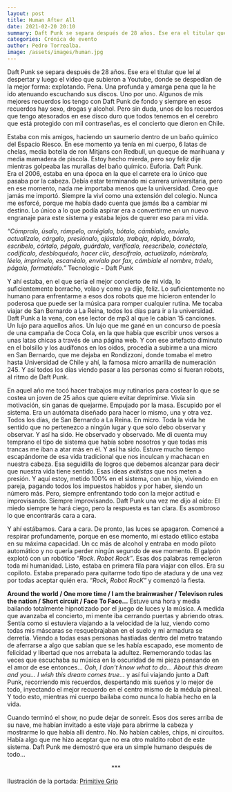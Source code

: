 ```yaml
---
layout: post
title: Human After All
date: 2021-02-20 20:10
summary: Daft Punk se separa después de 28 años. Ese era el titular que leí al despertar y luego el video que subieron a Youtube, donde se despedían de la mejor forma... explotando.
categories: Crónica de evento
author: Pedro Torrealba.
image: /assets/images/human.jpg
---
```


Daft Punk se separa después de 28 años. Ese era el titular que leí al despertar y luego el video que subieron a Youtube, donde se despedían de la mejor forma: explotando. Pena. Una profunda y amarga pena que la he ido atenuando escuchando sus discos. Uno por uno. Algunos de mis mejores recuerdos los tengo con Daft Punk de fondo y siempre en esos recuerdos hay sexo, drogas y alcohol. Pero sin duda, unos de los recuerdos que tengo atesorados en ese disco duro que todos tenemos en el cerebro que está protegido con mil contraseñas, es el concierto que dieron en Chile.

Estaba con mis amigos, haciendo un saumerio dentro de un baño químico del Espacio Riesco. En ese  momento ya tenía en mi cuerpo, 6 latas de chelas, media botella de ron Mitjans con Redbull, un queque de  marihuana y media mamadera de piscola. Estoy hecho mierda, pero soy feliz dije mientras golpeaba las  murallas del baño químico. Euforia. Daft Punk.  
Era el 2006, estaba en una época en la que el carrete era lo único que pasaba por la cabeza.  Debía estar terminando mi carrera universitaria, pero en ese momento, nada me importaba menos que la  universidad. Creo que jamás me importó. Siempre la viví como una extensión del colegio. Nunca me  esforcé, porque me había dado cuenta que jamás iba a cambiar mi destino. Lo único a lo que podía  aspirar era a convertirme en un nuevo engranaje para este sistema y estaba lejos de querer eso para mi vida.

*“Cómpralo, úsalo, rómpelo, arréglalo, bótalo, cámbialo, envíalo, actualízalo, cárgalo, presiónalo, ajústalo,  trabaja, rápido, bórralo, escríbelo, córtalo, pégalo, guárdalo, verifícalo, reescríbelo, conéctalo, codifícalo,  desbloquéalo, hacer clic, descífralo, actualízalo, nómbralo, léelo, imprímelo, escanéalo, envíalo por fax,  cámbiale el nombre, tráelo, págalo, formatéalo.”* Tecnologic - Daft Punk  

Y ahí estaba, en el que sería el mejor concierto de mi vida, lo suficientemente borracho, volao y como ya  dije, feliz. Lo suficientemente no humano para enfrentarme a esos dos robots que me hicieron entender  lo poderosa que puede ser la música para romper cualquier rutina. Me tocaba viajar de San Bernardo a  La Reina, todos los días para ir a la universidad. Daft Punk a la vena, con ese lector de mp3 al que le cabían 15  canciones. Un lujo para aquellos años. Un lujo que me gané en un concurso de poesía de una campaña de Coca Cola, en la que había que escribir unos versos a unas latas chicas a través de una página web. Y con ese artefacto diminuto en el bolsillo y los audífonos en los oídos, procedía a subirme a una micro en San Bernardo, que me dejaba en Rondizzoni, donde tomaba el metro hasta Universidad de Chile y ahí, la famosa micro amarilla de numeración 245. Y así todos los días viendo pasar a las personas como si fueran robots, al ritmo de Daft Punk.

En aquel año me tocó hacer trabajos muy rutinarios para costear lo que se costea un joven de 25 años que quiere evitar deprimirse. Vivía sin motivación, sin ganas de quejarme. Empujado por la masa. Escupido  por el sistema. Era un autómata diseñado para hacer lo mismo, una y otra vez. Todos los días, de San  Bernardo a La Reina. En micro.
Toda la vida he sentido que no pertenezco a ningún lugar y que solo debo observar y observar. Y así ha  sido. He observado y observado. Me di cuenta muy temprano el tipo de sistema que había sobre  nosotros y que todas mis trancas me iban a atar más en él. Y así ha sido. Estuve mucho tiempo  escapándome de esa vida tradicional que nos inculcan y machacan en nuestra cabeza. Esa seguidilla  de logros que debemos alcanzar para decir que nuestra vida tiene sentido. Esas ideas *exitistas* que nos  meten a presión. Y aquí estoy, metido 100% en el sistema, con un hijo, viviendo en pareja, pagando todos los impuestos habidos y por haber, siendo un número más. Pero, siempre enfrentando todo con la mejor actitud e improvisando. Siempre improvisando. Daft Punk una vez me dijo al oído: El miedo siempre te hará ciego, pero la respuesta es  tan clara. Es asombroso lo que encontrarás cara a cara.  

Y ahí estábamos. Cara a cara. De pronto, las luces se apagaron. Comencé a respirar profundamente,  porque en ese momento, mi estado etílico estaba en su máxima capacidad. Un cc más de alcohol y  entraba en modo piloto automático y no quería perder ningún segundo de ese momento. El galpón explotó con un robótico *“Rock. Robot Rock”*. Esas dos palabras remecieron toda mi humanidad. Listo, estaba en primera fila para viajar con ellos. Era su copiloto.  Estaba preparado para quitarme todo tipo de atadura y de una vez por todas aceptar quién era. *“Rock, Robot RocK”* y comenzó la fiesta.

**Around the world / One more time / I am the brainwasher / Televison rules the nation / Short circuit / Face  To Face…** Estuve una hora y media bailando totalmente hipnotizado por el juego de luces y la música. A  medida que avanzaba el concierto, mi mente iba cerrando puertas y abriendo otras. Sentía como si estuviera viajando a la velocidad de la luz, viendo como todas mis máscaras se resquebrajaban en el suelo y mi armadura se derretía. Viendo a todas esas personas hastiadas dentro del metro tratando de aferrarse a algo que sabían que se les había escapado, ese momento de felicidad y libertad que nos arrebata la adultez. Rememorando todas las veces que escuchaba su música en la oscuridad de mi pieza pensando en el amor de ese entonces... *Ooh, I don't know what to do… About this dream and you… I wish this dream comes true…* y así fui viajando junto a Daft Punk, recorriendo mis recuerdos, despertando mis sueños y lo mejor de todo, inyectando el mejor recuerdo en el centro mismo de la médula pineal. Y todo esto, mientras mi cuerpo bailaba como nunca lo había hecho en la vida.

Cuando  terminó el show, no pude dejar de sonreír. Esos dos seres arriba de su nave, me habían invitado a este  viaje para abrirme la cabeza y mostrarme lo que había allí dentro. No. No habían cables, chips, ni  circuitos. Había algo que me hizo aceptar que no era otro maldito robot de este sistema. Daft Punk me  demostró que era un simple humano después de todo…


<center> *** </center>

Ilustración de la portada: [Primitive Grip](https://www.primitivegrip.com/)
